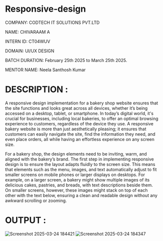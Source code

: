 # Responsive-design

COMPANY: CODTECH IT SOLUTIONS PVT.LTD

NAME: CHIVARAAM A

INTERN ID: CT04WUV

DOMAIN: UI/UX DESIGN

BATCH DURATION: February 25th 2025 to March 25th 2025.

MENTOR NAME: Neela Santhosh Kumar

# DESCRIPTION :
A responsive design implementation for a bakery shop website ensures that the site functions and looks great across all devices, whether it’s being accessed on a desktop, tablet, or smartphone. In today’s digital world, it's crucial for businesses, including local bakeries, to offer an optimal browsing experience to customers, regardless of the device they use. A responsive bakery website is more than just aesthetically pleasing; it ensures that customers can easily navigate the site, find the information they need, and even place orders, all while having an effortless experience on any screen size.

For a bakery shop, the design elements need to be inviting, warm, and aligned with the bakery’s brand. The first step in implementing responsive design is to ensure the layout adapts fluidly to the screen size. This means that elements such as the menu, images, and text automatically adjust to fit smaller screens on mobile phones or larger displays on desktops. For example, on a larger screen, a bakery might show multiple images of its delicious cakes, pastries, and breads, with text descriptions beside them. On smaller screens, however, these images might stack on top of each other with the text below, ensuring a clean and readable design without any awkward scrolling or zooming.

# OUTPUT :
![Screenshot 2025-03-24 184421](https://github.com/user-attachments/assets/821accb1-73da-4555-8bf7-61fdd2a1cf74)
![Screenshot 2025-03-24 184347](https://github.com/user-attachments/assets/92751f53-1d02-4e29-a4a0-dfcc680b1734)

